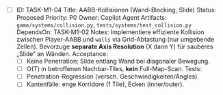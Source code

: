 - [ ] ID: TASK-M1-04
  Title: AABB-Kollisionen (Wand-Blocking, Slide)
  Status: Proposed
  Priority: P0
  Owner: Copilot Agent
  Artifacts: `game/systems/collision.py`, `tests/systems/test_collision.py`
  DependsOn: TASK-M1-02
  Notes:
  Implementiere effiziente Kollision zwischen Player-AABB und `walls` via Grid-Abtastung (nur umgebende Zellen). Bevorzuge **separate Axis Resolution** (X dann Y) für sauberes „Slide“ an Wänden.
  Acceptance:
  - [ ] Keine Penetration; Slide entlang Wand bei diagonaler Bewegung.
  - [ ] O(T) in betroffenen Nachbar-Tiles, **kein** Full-Map-Scan.
  Tests:
  - [ ] Penetration-Regression (versch. Geschwindigkeiten/Angles).
  - [ ] Kantenfälle: enge Korridore (1 Tile), Ecken (inner/outer).
